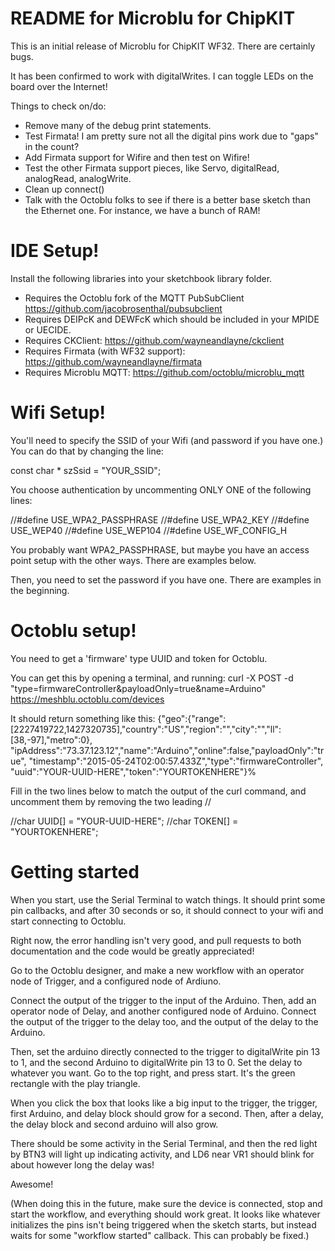 README for Microblu for ChipKIT
===============================

This is an initial release of Microblu for ChipKIT WF32.  There are certainly bugs.

It has been confirmed to work with digitalWrites.  I can toggle LEDs on the board over the Internet!

Things to check on/do:
 * Remove many of the debug print statements.
 * Test Firmata!  I am pretty sure not all the digital pins work due to "gaps" in the count?
 * Add Firmata support for Wifire and then test on Wifire!
 * Test the other Firmata support pieces, like Servo, digitalRead, analogRead, analogWrite.
 * Clean up connect()
 * Talk with the Octoblu folks to see if there is a better base sketch than the Ethernet one.  For
     instance, we have a bunch of RAM!

IDE Setup!
==========
Install the following libraries into your sketchbook library folder.

 * Requires the Octoblu fork of the MQTT PubSubClient https://github.com/jacobrosenthal/pubsubclient
 * Requires DEIPcK and DEWFcK which should be included in your MPIDE or UECIDE.
 * Requires CKClient: https://github.com/wayneandlayne/ckclient
 * Requires Firmata (with WF32 support): https://github.com/wayneandlayne/firmata
 * Requires Microblu MQTT: https://github.com/octoblu/microblu_mqtt


Wifi Setup!
===========

You'll need to specify the SSID of your Wifi (and password if you have one.)
You can do that by changing the line:

const char * szSsid = "YOUR_SSID";

You choose authentication by uncommenting ONLY ONE of the following lines:

//#define USE_WPA2_PASSPHRASE
//#define USE_WPA2_KEY
//#define USE_WEP40
//#define USE_WEP104
//#define USE_WF_CONFIG_H

You probably want WPA2_PASSPHRASE, but maybe you have an access point setup with the other ways.  There are
examples below.

Then, you need to set the password if you have one.  There are examples in the beginning.

Octoblu setup!
==============

You need to get a 'firmware' type UUID and token for Octoblu.

You can get this by opening a terminal, and running:
  curl -X POST -d "type=firmwareController&payloadOnly=true&name=Arduino" https://meshblu.octoblu.com/devices

It should return something like this:
  {"geo":{"range":[2227419722,1427320735],"country":"US","region":"","city":"","ll":[38,-97],"metro":0},
  "ipAddress":"73.37.123.12","name":"Arduino","online":false,"payloadOnly":"true",
  "timestamp":"2015-05-24T02:00:57.433Z","type":"firmwareController",
  "uuid":"YOUR-UUID-HERE","token":"YOURTOKENHERE"}%

Fill in the two lines below to match the output of the curl command, and uncomment them by removing the two
leading //

//char UUID[]  = "YOUR-UUID-HERE";
//char TOKEN[] = "YOURTOKENHERE";

Getting started
===============

When you start, use the Serial Terminal to watch things.  It should print some pin callbacks, and after 30 seconds
or so, it should connect to your wifi and start connecting to Octoblu.

Right now, the error handling isn't very good, and pull requests to both documentation and the code would be
greatly appreciated!

Go to the Octoblu designer, and make a new workflow with an operator node of Trigger, and a configured node of Ardiuno.

Connect the output of the trigger to the input of the Arduino.  Then, add an operator node of Delay, and another configured
node of Arduino.  Connect the output of the trigger to the delay too, and the output of the delay to the Arduino.

Then, set the arduino directly connected to the trigger to digitalWrite pin 13 to 1, and the second Arduino
to digitalWrite pin 13 to 0.  Set the delay to whatever you want.  Go to the top right, and press start.
It's the green rectangle with the play triangle.

When you click the box that looks like a big input to the trigger, the trigger, first Arduino, and delay block should
grow for a second.  Then, after a delay, the delay block and second arduino will also grow.

There should be some activity in the Serial Terminal, and then the red light by BTN3 will light up indicating
activity, and LD6 near VR1 should blink for about however long the delay was!

Awesome!

(When doing this in the future, make sure the device is connected, stop and start the workflow, and everything should
work great.  It looks like whatever initializes the pins isn't being triggered when the sketch starts,
but instead waits for some "workflow started" callback.  This can probably be fixed.)
